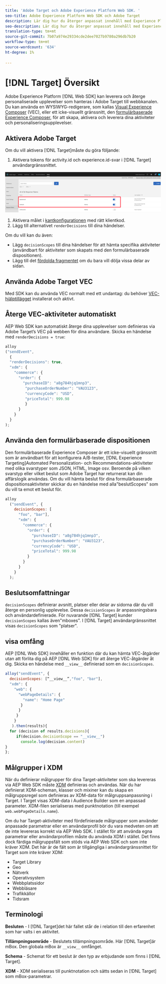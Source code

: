 ```yaml
---
title: 'Adobe Target och Adobe Experience Platform Web SDK. '
seo-title: Adobe Experience Platform Web SDK och Adobe Target
description: Lär dig hur du återger anpassat innehåll med Experience Platform Web SDK med Adobe Target
seo-description: Lär dig hur du återger anpassat innehåll med Experience Platform Web SDK med Adobe Target
translation-type: tm+mt
source-git-commit: 7b07a974e29334cde2dee7027b9780a296db7b20
workflow-type: tm+mt
source-wordcount: '634'
ht-degree: 1%

---
```



# [!DNL Target] Översikt

Adobe Experience Platform [!DNL Web SDK] kan leverera och återge personaliserade upplevelser som hanteras i Adobe Target till webbkanalen. Du kan använda en WYSIWYG-redigerare, som kallas [Visual Experience Composer](https://docs.adobe.com/content/help/en/target/using/experiences/vec/visual-experience-composer.html) (VEC), eller ett icke-visuellt gränssnitt, den [formulärbaserade Experience Composer](https://docs.adobe.com/content/help/en/target/using/experiences/form-experience-composer.html), för att skapa, aktivera och leverera dina aktiviteter och personaliseringsupplevelser.

## Aktivera Adobe Target

Om du vill aktivera [!DNL Target]måste du göra följande:

1. Aktivera tokens för activity.id och experience.id-svar i [!DNL Target] användargränssnittet.

![target_response_token](../../solution-specific/target/assets/target_response_token.png)

1. Aktivera målet i [kantkonfigurationen](../../fundamentals/edge-configuration.md) med rätt klientkod.
1. Lägg till alternativet `renderDecisions` till dina händelser.

Om du vill kan du även:

* Lägg `decisionScopes` till dina händelser för att hämta specifika aktiviteter (användbart för aktiviteter som skapats med den formulärbaserade dispositionen).
* Lägg till det [fördolda fragmentet](../../solution-specific/target/flicker-management.md) om du bara vill dölja vissa delar av sidan.

## Använda Adobe Target VEC

Med SDK kan du använda VEC normalt med ett undantag: du behöver [VEC-hjälptillägget](https://docs.adobe.com/content/help/en/target/using/experiences/vec/troubleshoot-composer/vec-helper-browser-extension.html) installerat och aktivt.

## Återge VEC-aktiviteter automatiskt

AEP Web SDK kan automatiskt återge dina upplevelser som definieras via Adobe Target’s VEC på webben för dina användare. Skicka en händelse med `renderDecisions = true`:

```javascript
alloy
("sendEvent", 
  { 
  "renderDecisions": true, 
  "xdm": {
    "commerce": { 
      "order": {
        "purchaseID": "a8g784hjq1mnp3", 
         "purchaseOrderNumber": "VAU3123", 
         "currencyCode": "USD", 
         "priceTotal": 999.98 
         } 
      } 
    }
  }
);
```

## Använda den formulärbaserade dispositionen

Den formulärbaserade Experience Composer är ett icke-visuellt gränssnitt som är användbart för att konfigurera A/B-tester, [!DNL Experience Targeting]Automated Personalization- och Recommendations-aktiviteter med olika svarstyper som JSON, HTML, Image osv. Beroende på vilken svarstyp eller vilket beslut som Adobe Target har returnerat kan din affärslogik användas. Om du vill hämta beslut för dina formulärbaserade dispositionsaktiviteter skickar du en händelse med alla&quot;beslutScopes&quot; som du vill ta emot ett beslut för.

```javascript
alloy
  ("sendEvent", { 
    decisionScopes: [
      "foo", "bar"], 
      "xdm": {
        "commerce": { 
          "order": { 
            "purchaseID": "a8g784hjq1mnp3", 
            "purchaseOrderNumber": "VAU3123", 
            "currencyCode": "USD", 
            "priceTotal": 999.98 
          } 
        } 
      } 
    }
  );
```

## Beslutsomfattningar

`decisionScopes` definierar avsnitt, platser eller delar av sidorna där du vill återge en personlig upplevelse. Dessa `decisionScopes` är anpassningsbara och användardefinierade. För nuvarande [!DNL Target] kunder `decisionScopes` kallas även&quot;mboxes&quot;. I [!DNL Target] användargränssnittet visas `decisionScopes` som &quot;platser&quot;.

## __visa__ omfång

AEP [!DNL Web SDK] innehåller en funktion där du kan hämta VEC-åtgärder utan att förlita dig på AEP [!DNL Web SDK] för att återge VEC-åtgärder åt dig. Skicka en händelse med `__view__` definierad som en `decisionScopes`.

```javascript
alloy("sendEvent", {
  decisionScopes: [“__view__”,"foo", "bar"], 
  "xdm": { 
    "web": { 
      "webPageDetails": { 
        "name": "Home Page"
       }
      } 
     }
    }
   ).then(results){
  for (decision of results.decisions){
     if(decision.decisionScope == "__view__")
       console.log(decision.content)
}
};
```

## Målgrupper i XDM

När du definierar målgrupper för dina Target-aktiviteter som ska levereras via AEP Web SDK måste [XDM](https://docs.adobe.com/content/help/en/experience-platform/xdm/home.html) definieras och användas. När du har definierat XDM-scheman, klasser och mixiner kan du skapa en målgruppsregel som definieras av XDM-data för målgruppsanpassning i Target. I Target visas XDM-data i Audience Builder som en anpassad parameter. XDM-filen serialiseras med punktnotation (till exempel `web.webPageDetails.name`).

Om du har Target-aktiviteter med fördefinierade målgrupper som använder anpassade parametrar eller en användarprofil bör du vara medveten om att de inte levereras korrekt via AEP Web SDK. I stället för att använda egna parametrar eller användarprofilen måste du använda XDM i stället. Det finns dock färdiga målgruppsfält som stöds via AEP Web SDK och som inte kräver XDM. Det här är de fält som är tillgängliga i användargränssnittet för Target som inte kräver XDM:

* Target Library
* Geo
* Nätverk
* Operativsystem
* Webbplatssidor
* Webbläsare
* Trafikkällor
* Tidsram

## Terminologi

__Besluten__ - I [!DNL Target]det här fallet står de i relation till den erfarenhet som har valts i en aktivitet.

__Tillämpningsområde__ - Beslutets tillämpningsområde. Här [!DNL Target]är mBox. Den globala mBox är `__view__` omfånget.

__Schema__ - Schemat för ett beslut är den typ av erbjudande som finns i [!DNL Target].

__XDM__ - XDM serialiseras till punktnotation och sätts sedan in [!DNL Target] som mBox-parametrar.
